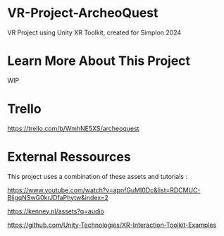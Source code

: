 # VR-Project-ArcheoQuest

 VR Project using Unity XR Toolkit, created for Simplon 2024

# Learn More About This Project

WIP

# Trello

https://trello.com/b/WmhNE5XS/archeoquest

# External Ressources

This project uses a combination of these assets and tutorials :

https://www.youtube.com/watch?v=apnfGuMI0Dc&list=RDCMUC-BligqNSwG0krJDfaPhytw&index=2

https://kenney.nl/assets?q=audio

https://github.com/Unity-Technologies/XR-Interaction-Toolkit-Examples
